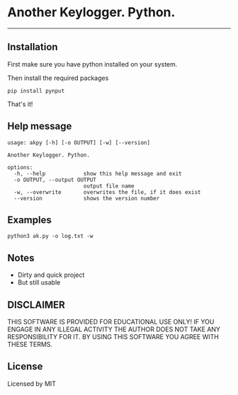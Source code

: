 # Another Keylogger. Python.
---
## Installation
First make sure you have python installed on your system.

Then install the required packages
```
pip install pynput
```
That's it!

## Help message
```
usage: akpy [-h] [-o OUTPUT] [-w] [--version]

Another Keylogger. Python.

options:
  -h, --help            show this help message and exit
  -o OUTPUT, --output OUTPUT
                        output file name
  -w, --overwrite       overwrites the file, if it does exist
  --version             shows the version number

```
## Examples
`python3 ak.py -o log.txt -w`

## Notes
+ Dirty and quick project
+ But still usable

## DISCLAIMER
THIS SOFTWARE IS PROVIDED FOR EDUCATIONAL USE ONLY! IF YOU ENGAGE IN ANY ILLEGAL ACTIVITY THE AUTHOR DOES NOT TAKE ANY RESPONSIBILITY FOR IT. BY USING THIS SOFTWARE YOU AGREE WITH THESE TERMS.

## License
Licensed by MIT
